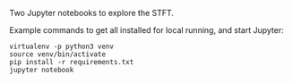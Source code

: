 Two Jupyter notebooks to explore the STFT.

Example commands to get all installed for local running, and start Jupyter:

    virtualenv -p python3 venv
    source venv/bin/activate
    pip install -r requirements.txt
    jupyter notebook

